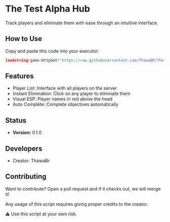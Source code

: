 # The Test Alpha Hub

Track players and eliminate them with ease through an intuitive interface.

## How to Use

Copy and paste this code into your executor:

```lua
loadstring(game:HttpGet("https://raw.githubusercontent.com/ThawaBR/The-Test-Alpha-Hub/refs/heads/main/source"))()
```

## Features

- Player List: Interface with all players on the server
- Instant Elimination: Click on any player to eliminate them
- Visual ESP: Player names in red above the head
- Auto Complete: Complete objectives automatically

## Status
- **Version:** 0.1.0

## Developers
- Creator: ThawaBr

## Contributing
Want to contribute? Open a pull request and if it checks out, we will merge it!

Any usage of this script requires giving proper credits to the creator.

⚠️ Use this script at your own risk.
